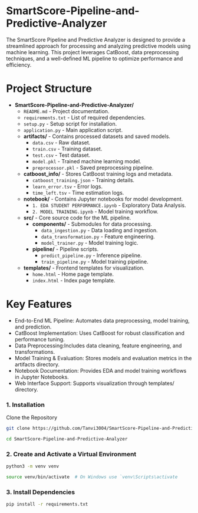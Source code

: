 # SmartScore-Pipeline-and-Predictive-Analyzer

The SmartScore Pipeline and Predictive Analyzer is designed to provide a streamlined approach for processing and analyzing predictive models using machine learning. This project leverages CatBoost, data preprocessing techniques, and a well-defined ML pipeline to optimize performance and efficiency.

# Project Structure

- **SmartScore-Pipeline-and-Predictive-Analyzer/**
  - `README.md` - Project documentation.
  - `requirements.txt` - List of required dependencies.
  - `setup.py` - Setup script for installation.
  - `application.py` - Main application script.
  - **artifacts/** - Contains processed datasets and saved models.
    - `data.csv` - Raw dataset.
    - `train.csv` - Training dataset.
    - `test.csv` - Test dataset.
    - `model.pkl` - Trained machine learning model.
    - `preprocessor.pkl` - Saved preprocessing pipeline.
  - **catboost_info/** - Stores CatBoost training logs and metadata.
    - `catboost_training.json` - Training details.
    - `learn_error.tsv` - Error logs.
    - `time_left.tsv` - Time estimation logs.
  - **notebook/** - Contains Jupyter notebooks for model development.
    - `1. EDA STUDENT PERFORMANCE.ipynb` - Exploratory Data Analysis.
    - `2. MODEL TRAINING.ipynb` - Model training workflow.
  - **src/** - Core source code for the ML pipeline.
    - **components/** - Submodules for data processing.
      - `data_ingestion.py` - Data loading and ingestion.
      - `data_transformation.py` - Feature engineering.
      - `model_trainer.py` - Model training logic.
    - **pipeline/** - Pipeline scripts.
      - `predict_pipeline.py` - Inference pipeline.
      - `train_pipeline.py` - Model training pipeline.
  - **templates/** - Frontend templates for visualization.
    - `home.html` - Home page template.
    - `index.html` - Index page template.


# Key Features
- End-to-End ML Pipeline: Automates data preprocessing, model training, and prediction.
- CatBoost Implementation: Uses CatBoost for robust classification and performance tuning.
- Data Preprocessing:Includes data cleaning, feature engineering, and transformations.
- Model Training & Evaluation: Stores models and evaluation metrics in the artifacts directory.
- Notebook Documentation: Provides EDA and model training workflows in Jupyter Notebooks.
- Web Interface Support: Supports visualization through templates/ directory.

### 1. Installation
Clone the Repository
``` bash
git clone https://github.com/Tanvi3004/SmartScore-Pipeline-and-Predictive-Analyzer.git
```
``` bash
cd SmartScore-Pipeline-and-Predictive-Analyzer
```
### 2. Create and Activate a Virtual Environment
``` bash
python3 -m venv venv
```
```bash
source venv/bin/activate  # On Windows use `venv\Scripts\activate
```
### 3. Install Dependencies
``` bash
pip install -r requirements.txt
```
